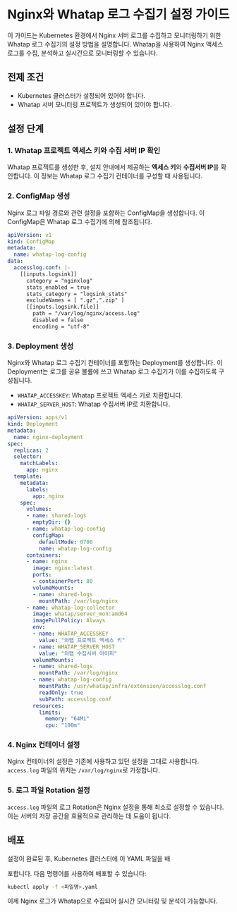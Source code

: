 # Nginx와 Whatap 로그 수집기 설정 가이드

이 가이드는 Kubernetes 환경에서 Nginx 서버 로그를 수집하고 모니터링하기 위한 Whatap 로그 수집기의 설정 방법을 설명합니다. Whatap을 사용하여 Nginx 액세스 로그를 수집, 분석하고 실시간으로 모니터링할 수 있습니다.

## 전제 조건

- Kubernetes 클러스터가 설정되어 있어야 합니다.
- Whatap 서버 모니터링 프로젝트가 생성되어 있어야 합니다.

## 설정 단계

### 1. Whatap 프로젝트 엑세스 키와 수집 서버 IP 확인

Whatap 프로젝트를 생성한 후, 설치 안내에서 제공하는 **엑세스 키**와 **수집서버 IP**를 확인합니다. 이 정보는 Whatap 로그 수집기 컨테이너를 구성할 때 사용됩니다.

### 2. ConfigMap 생성

Nginx 로그 파일 경로와 관련 설정을 포함하는 ConfigMap을 생성합니다. 이 ConfigMap은 Whatap 로그 수집기에 의해 참조됩니다.

```yaml
apiVersion: v1
kind: ConfigMap
metadata:
  name: whatap-log-config
data:
  accesslog.conf: |-
    [[inputs.logsink]]
      category = "nginxlog"
      stats_enabled = true 
      stats_category = "logsink_stats"
      excludeNames = [ ".gz",".zip" ] 
      [[inputs.logsink.file]]
        path = "/var/log/nginx/access.log" 
        disabled = false
        encoding = "utf-8"
```

### 3. Deployment 생성

Nginx와 Whatap 로그 수집기 컨테이너를 포함하는 Deployment를 생성합니다. 이 Deployment는 로그를 공유 볼륨에 쓰고 Whatap 로그 수집기가 이를 수집하도록 구성됩니다.

- `WHATAP_ACCESSKEY`: Whatap 프로젝트 엑세스 키로 치환합니다.
- `WHATAP_SERVER_HOST`: Whatap 수집서버 IP로 치환합니다.

```yaml
apiVersion: apps/v1
kind: Deployment
metadata:
  name: nginx-deployment
spec:
  replicas: 2
  selector:
    matchLabels:
      app: nginx
  template:
    metadata:
      labels:
        app: nginx
    spec:
      volumes:
      - name: shared-logs
        emptyDir: {}
      - name: whatap-log-config
        configMap:
          defaultMode: 0700
          name: whatap-log-config
      containers:
      - name: nginx
        image: nginx:latest
        ports:
        - containerPort: 80
        volumeMounts:
        - name: shared-logs
          mountPath: /var/log/nginx
      - name: whatap-log-collector
        image: whatap/server_mon:amd64
        imagePullPolicy: Always
        env:
        - name: WHATAP_ACCESSKEY
          value: "와탭 프로젝트 엑세스 키"
        - name: WHATAP_SERVER_HOST
          value: "와탭 수집서버 아이피"
        volumeMounts:
        - name: shared-logs
          mountPath: /var/log/nginx
        - name: whatap-log-config
          mountPath: /usr/whatap/infra/extension/accesslog.conf
          readOnly: true
          subPath: accesslog.conf
        resources:
          limits:
            memory: "64Mi"
            cpu: "100m"
```

### 4. Nginx 컨테이너 설정

Nginx 컨테이너의 설정은 기존에 사용하고 있던 설정을 그대로 사용합니다. `access.log` 파일의 위치는 `/var/log/nginx`로 가정합니다.

### 5. 로그 파일 Rotation 설정

`access.log` 파일의 로그 Rotation은 Nginx 설정을 통해 최소로 설정할 수 있습니다. 이는 서버의 저장 공간을 효율적으로 관리하는 데 도움이 됩니다.

## 배포

설정이 완료된 후, Kubernetes 클러스터에 이 YAML 파일을 배

포합니다. 다음 명령어를 사용하여 배포할 수 있습니다:

```sh
kubectl apply -f <파일명>.yaml
```

이제 Nginx 로그가 Whatap으로 수집되어 실시간 모니터링 및 분석이 가능합니다.